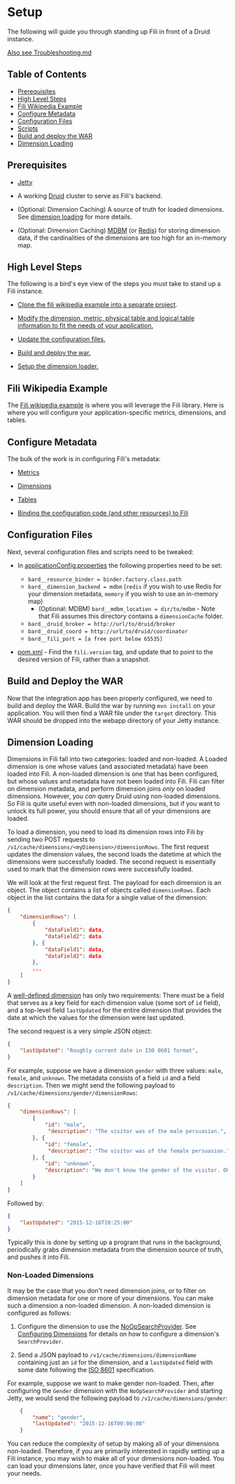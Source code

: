 Setup
=====

The following will guide you through standing up Fili in front of a Druid instance.

[Also see Troubleshooting.md](troubleshooting.md)

Table of Contents
-----------------

- [Prerequisites](#prerequisites)
- [High Level Steps](#high-level-steps)
- [Fili Wikipedia Example](#fili-wikipedia-example)
- [Configure Metadata](#configure-metadata)
- [Configuration Files](#configuration-files)
- [Scripts](#scripts)
- [Build and deploy the WAR](#build-and-deploy-the-war)
- [Dimension Loading](#dimension-loading)

Prerequisites
-------------

- [Jetty][jetty]

- A working [Druid][druid] cluster to serve as Fili's backend.

- (Optional: Dimension Caching) A source of truth for loaded dimensions. See [dimension loading](#dimension-loading) for 
more details.

- (Optional: Dimension Caching) [MDBM][mdbm] (or [Redis][redis]) for storing dimension data, if the cardinalities of the
dimensions are too high for an in-memory map.


High Level Steps
----------------

The following is a bird's eye view of the steps you must take to stand up a Fili instance.

- [Clone the fili wikipedia example into a separate project](#fili-wikipedia-example).

- [Modify the dimension, metric, physical table and logical table information to fit the needs of your 
application.](#configure-metadata)

- [Update the configuration files.](#configuration-files)

- [Build and deploy the war.](#build-and-deploy-the-war)

- [Setup the dimension loader.](#dimension-loading)

Fili Wikipedia Example
----------------------------

The [Fili wikipedia example][fili-wikipedia-example] is where you will leverage the Fili library. Here is where
you will configure your application-specific metrics, dimensions, and tables.

Configure Metadata
------------------

The bulk of the work is in configuring Fili's metadata:

- [Metrics][configuringMetricsDocumentation]

- [Dimensions][configuringDimensionsDocumentation]

- [Tables][loadTablesDocumentation]

- [Binding the configuration code (and other resources) to Fili][binderDocumentation]

Configuration Files
-------------------

Next, several configuration files and scripts need to be tweaked:

* In [applicationConfig.properties][applicationConfig] the following properties need to be set:
    - `bard__resource_binder = binder.factory.class.path`
    - `bard__dimension_backend = mdbm` (`redis` if you wish to use Redis for your dimension metadata, `memory` if
    you wish to use an in-memory map)
        - (Optional: MDBM) `bard__mdbm_location = dir/to/mdbm` - Note that Fili assumes this directory contains a
        `dimensionCache` folder.
    - `bard__druid_broker = http://url/to/druid/broker`
    - `bard__druid_coord = http://url/to/druid/coordinator`
    - `bard__fili_port = [a free port below 65535]`
    
* [pom.xml][pomXml] -  Find the `fili.version` tag, and update that to point to the desired version of Fili, rather
   than a snapshot. 

Build and Deploy the WAR
------------------------

Now that the integration app has been properly configured, we need to build and deploy the WAR. Build the war by
running `mvn install` on your application. You will then find a WAR file under the `target` directory. This WAR should 
be dropped into the webapp directory of your Jetty instance.

Dimension Loading
-----------------

Dimensions in Fili fall into two categories: loaded and non-loaded. A Loaded dimension is one whose
values (and associated metadata) have been loaded into Fili. A non-loaded dimension is one that has been configured,
but whose values and metadata have not been loaded into Fili. Fili can filter on dimension metadata, and perform
dimension joins _only_ on loaded dimensions. However, you _can_ query Druid using non-loaded dimensions. So Fili is
quite useful even with non-loaded dimensions, but if you want to unlock its full power, you should ensure that 
all of your dimensions are loaded.

To load a dimension, you need to load its dimension rows into Fili by sending two POST requests
to `/v1/cache/dimensions/<myDimension>/dimensionRows`. The first request updates the dimension values, the second loads
the datetime at which the dimensions were successfully loaded. The second request is essentially used to mark that the 
dimension rows were successfully loaded. 

We will look at the first request first. The payload for each dimension is an object. The object contains 
a list of objects called `dimensionRows`. Each object in the list contains the data for a single value of the dimension:

```json
{ 
    "dimensionRows": [ 
        { 
            "dataField1": data, 
            "dataField2": data
        }, {
            "dataField1": data, 
            "dataField2": data
        },
        ...
    ]
}
```

A [well-defined dimension][configuringDimensionsDocumentation] has only two requirements: There must be a 
field that serves as a key field for each dimension value (some sort of `id` field), and a top-level field `lastUpdated`
for the entire dimension that provides the date at which the values for the dimension were last updated. 

The second request is a very simple JSON object:

```json
{
    "lastUpdated": "Roughly current date in ISO 8601 format",
}
```
 
For example, suppose we have a dimension `gender` with three values: `male`, `female`, and `unknown`. The metadata
consists of a field `id` and a field `description`. Then we might send the following payload to 
`/v1/cache/dimensions/gender/dimensionRows`:

```json
{
    "dimensionRows": [
        {
            "id": "male",
             "description": "The visitor was of the male persuasion.",
        }, {
            "id": "female",
             "description": "The visitor was of the female persuasion."
        }, {
            "id": "unknown",
            "description": "We don't know the gender of the visitor. Oh woe is us."
        } 
    ]
}
```

Followed by: 
```json
{
    "lastUpdated": "2015-12-16T10:25:00"
}
```

Typically this is done by setting up a program that runs in the background, periodically grabs dimension 
metadata from the dimension source of truth, and pushes it into Fili.

### Non-Loaded Dimensions ###

It may be the case that you don't need dimension joins, or to filter on dimension metadata for one or more of
your dimensions. You can make such a dimension a non-loaded dimension. A non-loaded dimension is configured as follows:

1. Configure the dimension to use the [NoOpSearchProvider][noOpSearchProvider]. See 
[Configuring Dimensions][configuringDimensionsDocumentation] for details on how to configure a dimension's 
`SearchProvider`.

2. Send a JSON payload to `/v1/cache/dimensions/dimensionName` containing just an `id` for the dimension, and a 
`lastUpdated` field with some date following the [ISO 8601][iso8601] specification.

For example, suppose we want to make gender non-loaded. Then, after configuring the `Gender` dimension with the 
`NoOpSearchProvider` and starting Jetty, we would send the following payload to `/v1/cache/dimensions/gender`: 

```json
    {
        "name": "gender",
        "lastUpdated": "2015-12-16T00:00:00"
    }
```

You can reduce the complexity of setup by making all of your dimensions non-loaded. Therefore, if you are primarily 
interested in rapidly setting up a Fili instance, you may wish to make all of your dimensions non-loaded. You can
load your dimensions later, once you have verified that Fili will meet your needs.


[applicationConfig]: ../fili-wikipedia-example/src/main/resources/applicationConfig.properties

[fili-wikipedia-example]: ../fili-wikipedia-example
[binderDocumentation]: https://github.com/yahoo/fili/issues/11

[configuringDimensionsDocumentation]: https://github.com/yahoo/fili/issues/12
[configuringMetricsDocumentation]: configuring-metrics.md 

[druid]: http://druid.io

[iso8601]: https://en.wikipedia.org/wiki/ISO_8601

[jetty]: http://www.eclipse.org/jetty/

[loadTablesDocumentation]: https://github.com/yahoo/fili/issues/13

[mdbm]: http://yahoo.github.io/mdbm/

[noOpSearchProvider]: ../fili-core/src/main/java/com/yahoo/bard/webservice/data/dimension/impl/NoOpSearchProvider.java

[pomXml]: ../fili-core/pom.xml

[redis]: http://redis.io/
